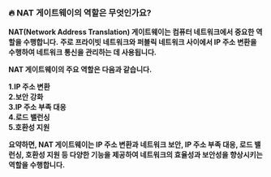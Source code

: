 ### **🔥 NAT 게이트웨이의 역할은 무엇인가요?**

**NAT(Network Address Translation) 게이트웨이는 컴퓨터 네트워크에서 중요한 역할을 수행합니다.**
**주로 프라이빗 네트워크와 퍼블릭 네트워크 사이에서 IP 주소 변환을 수행하여 네트워크 통신을 관리하는 데 사용됩니다.**

**NAT 게이트웨이의 주요 역할은 다음과 같습니다.**

**1.IP 주소 변환<br>**
**2.보안 강화**<br>
**3.IP 주소 부족 대응**<br>
**4.로드 밸런싱**<br>
**5.호환성 지원**<br>

**요약하면, NAT 게이트웨이는 IP 주소 변환과 네트워크 보안, IP 주소 부족 대응, 로드 밸런싱, 호환성 지원 등 다양한 기능을 제공하여 네트워크의 효율성과 보안성을 향상시키는 역할을 수행합니다.**
